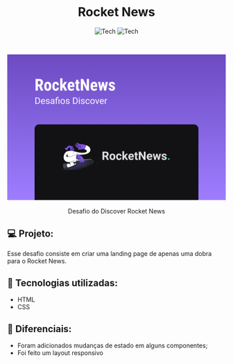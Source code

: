 <h1 align="center">Rocket News</h1>
<p align="center">
  <img alt="Tech" src="https://img.shields.io/badge/Tech-HTML-ea6227?style=for-the-badge" />
  <img alt="Tech" src="https://img.shields.io/badge/Tech-CSS-149fda?style=for-the-badge" />
</p>
<br />
<p align="center">
  <img src="./.github/banner.png" alt="Imagem do desafio da Rocketseat"/>
</p>
<p align="center">
  Desafio do Discover Rocket News
</p>

## 💻 Projeto:

<p>Esse desafio consiste em criar uma landing page de apenas uma dobra para o Rocket News.
</p>

##  🚀 Tecnologias utilizadas:

* HTML
* CSS

## 🎉 Diferenciais:
<ul>
<li>
Foram adicionados mudanças de estado em alguns componentes;
</li>

<li>
Foi feito um layout responsivo</li>

</ul>